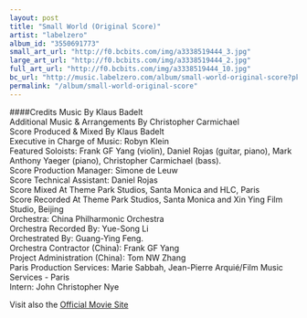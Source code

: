```yaml
---
layout: post
title: "Small World (Original Score)"
artist: "labelzero"
album_id: "3550691773"
small_art_url: "http://f0.bcbits.com/img/a3338519444_3.jpg"
large_art_url: "http://f0.bcbits.com/img/a3338519444_2.jpg"
full_art_url: "http://f0.bcbits.com/img/a3338519444_10.jpg"
bc_url: "http://music.labelzero.com/album/small-world-original-score?pk=170"
permalink: "/album/small-world-original-score"
---
```

####Credits
Music By Klaus Badelt  
Additional Music & Arrangements By Christopher Carmichael  
Score Produced & Mixed By Klaus Badelt  
Executive in Charge of Music: Robyn Klein  
Featured Soloists: Frank GF Yang (violin), Daniel Rojas (guitar, piano),
 Mark Anthony Yaeger (piano), Christopher Carmichael (bass).  
Score Production Manager: Simone de Leuw  
Score Technical Assistant: Daniel Rojas  
Score Mixed At Theme Park Studios, Santa Monica and HLC, Paris  
Score Recorded At Theme Park Studios, Santa Monica and Xin Ying Film Studio, Beijing  
Orchestra: China Philharmonic Orchestra  
Orchestra Recorded By: Yue-Song Li  
Orchestrated By: Guang-Ying Feng.  
Orchestra Contractor (China): Frank GF Yang  
Project Administration (China): Tom NW Zhang  
Paris Production Services: Marie Sabbah, Jean-Pierre Arquié/Film Music Services - Paris	  
Intern: John Christopher Nye  
  
Visit also the [Official Movie Site](http://www.smallworld-film.de)

